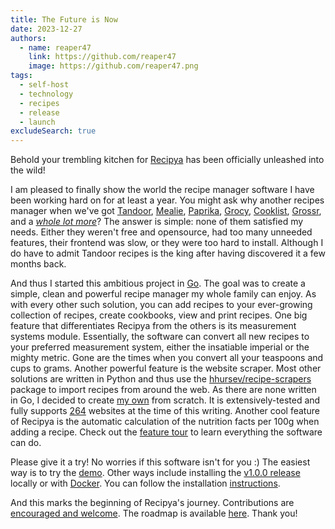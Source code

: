 ```yaml
---
title: The Future is Now
date: 2023-12-27
authors:
  - name: reaper47
    link: https://github.com/reaper47
    image: https://github.com/reaper47.png
tags:
  - self-host
  - technology
  - recipes
  - release
  - launch
excludeSearch: true
---
```


Behold your trembling kitchen for [Recipya](https://github.com/reaper47/recipya) has been officially unleashed 
into the wild! 

I am pleased to finally show the world the recipe manager software I have been working hard on for at least a year.
You might ask why another recipes manager when we've got [Tandoor](https://github.com/TandoorRecipes/recipes),
[Mealie](https://github.com/mealie-recipes/mealie), [Paprika](https://www.paprikaapp.com/), 
[Grocy](https://grocy.info/), [Cooklist](https://cooklist.com/), [Grossr](https://grossr.com/), and a 
[*whole lot more*](https://github.com/awesome-selfhosted/awesome-selfhosted#recipe-management)? The answer is simple:
none of them satisfied my needs. Either they weren't free and opensource, had too many unneeded features, their frontend 
was slow, or they were too hard to install. Although I do have to admit Tandoor recipes is the king after having discovered it 
a few months back. 

And thus I started this ambitious project in [Go](https://go.dev). The goal was to create a simple, clean and powerful
recipe manager my whole family can enjoy. As with every other such solution, you can add recipes to your ever-growing
collection of recipes, create cookbooks, view and print recipes. One big feature that differentiates Recipya from the 
others is its measurement systems module. Essentially, the software can convert all new recipes to your preferred 
measurement system, either the insatiable imperial or the mighty metric. Gone are the times when you convert all your 
teaspoons and cups to grams. Another powerful feature is the website scraper. Most other solutions are written in Python 
and thus use the [hhursev/recipe-scrapers](https://github.com/hhursev/recipe-scrapers) package to import recipes from 
around the web. As there are none written in Go, I decided to create [my own](https://github.com/reaper47/recipya/tree/main/internal/scraper)
from scratch. It is extensively-tested and fully supports [264](https://github.com/reaper47/recipya/blob/main/internal/services/migrations/20230522154229_websites.sql#L11)
websites at the time of this writing. Another cool feature of Recipya is the automatic calculation of the nutrition facts
per 100g when adding a recipe. Check out the [feature tour](/guide/docs/features/) to learn everything the software can do.

Please give it a try! No worries if this software isn't for you :) The easiest way is to try the [demo](https://recipes.musicavis.ca).
Other ways include installing the [v1.0.0 release](/guide/docs/installation/build/) locally or with [Docker](/guide/docs/installation/docker/). 
You can follow the installation [instructions](/guide/docs/installation/).

And this marks the beginning of Recipya's journey. Contributions are [encouraged and welcome](/guide/about/community-guide/). 
The roadmap is available [here](/guide/about/roadmap/). Thank you! 
